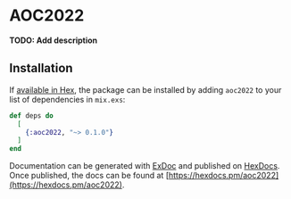 # AOC2022

**TODO: Add description**

## Installation

If [available in Hex](https://hex.pm/docs/publish), the package can be installed
by adding `aoc2022` to your list of dependencies in `mix.exs`:

```elixir
def deps do
  [
    {:aoc2022, "~> 0.1.0"}
  ]
end
```

Documentation can be generated with [ExDoc](https://github.com/elixir-lang/ex_doc)
and published on [HexDocs](https://hexdocs.pm). Once published, the docs can
be found at [https://hexdocs.pm/aoc2022](https://hexdocs.pm/aoc2022).


